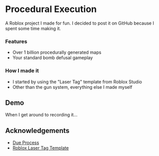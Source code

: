 
# Procedural Execution

A Roblox project I made for fun. I decided to post it on GitHub because I spent some time making it.

### Features
- Over 1 billion procedurally generated maps
- Your standard bomb defusal gameplay

### How I made it
- I started by using the "Laser Tag" template from Roblox Studio
- Other than the gun system, everything else I made myself
## Demo

When I get around to recording it...


## Acknowledgements

 - [Due Process](https://store.steampowered.com/app/753650/Due_Process/)
 - [Roblox Laser Tag Template](https://create.roblox.com/docs/resources/templates)

